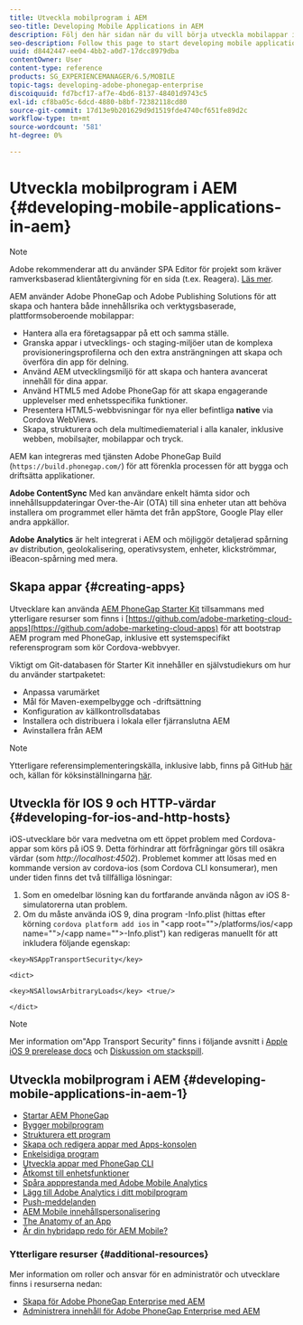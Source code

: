 ```yaml
---
title: Utveckla mobilprogram i AEM
seo-title: Developing Mobile Applications in AEM
description: Följ den här sidan när du vill börja utveckla mobilappar i AEM med Adobe PhoneGap Enterprise.
seo-description: Follow this page to start developing mobile application in AEM using Adobe PhoneGap Enterprise.
uuid: d8442447-ee04-4bb2-a0d7-17dcc8979dba
contentOwner: User
content-type: reference
products: SG_EXPERIENCEMANAGER/6.5/MOBILE
topic-tags: developing-adobe-phonegap-enterprise
discoiquuid: fd7bcf17-af7e-4bd6-8137-48401d9743c5
exl-id: cf8ba05c-6dcd-4880-b8bf-72382118cd80
source-git-commit: 17d13e9b201629d9d1519fde4740cf651fe89d2c
workflow-type: tm+mt
source-wordcount: '581'
ht-degree: 0%

---
```


# Utveckla mobilprogram i AEM {#developing-mobile-applications-in-aem}

>[!NOTE]
>
>Adobe rekommenderar att du använder SPA Editor för projekt som kräver ramverksbaserad klientåtergivning för en sida (t.ex. Reagera). [Läs mer](/help/sites-developing/spa-overview.md).

AEM använder Adobe PhoneGap och Adobe Publishing Solutions för att skapa och hantera både innehållsrika och verktygsbaserade, plattformsoberoende mobilappar:

* Hantera alla era företagsappar på ett och samma ställe.
* Granska appar i utvecklings- och staging-miljöer utan de komplexa provisioneringsprofilerna och den extra ansträngningen att skapa och överföra din app för delning.
* Använd AEM utvecklingsmiljö för att skapa och hantera avancerat innehåll för dina appar.
* Använd HTML5 med Adobe PhoneGap för att skapa engagerande upplevelser med enhetsspecifika funktioner.
* Presentera HTML5-webbvisningar för nya eller befintliga **native** via Cordova WebViews.
* Skapa, strukturera och dela multimediematerial i alla kanaler, inklusive webben, mobilsajter, mobilappar och tryck.

AEM kan integreras med tjänsten Adobe PhoneGap Build (`https://build.phonegap.com/`) för att förenkla processen för att bygga och driftsätta applikationer.

**Adobe ContentSync** Med kan användare enkelt hämta sidor och innehållsuppdateringar Over-the-Air (OTA) till sina enheter utan att behöva installera om programmet eller hämta det från appStore, Google Play eller andra appkällor.

**Adobe Analytics** är helt integrerat i AEM och möjliggör detaljerad spårning av distribution, geolokalisering, operativsystem, enheter, klickströmmar, iBeacon-spårning med mera.

## Skapa appar {#creating-apps}

Utvecklare kan använda [AEM PhoneGap Starter Kit](https://github.com/Adobe-Marketing-Cloud/aem-phonegap-starter-kit) tillsammans med ytterligare resurser som finns i [https://github.com/adobe-marketing-cloud-apps](https://github.com/adobe-marketing-cloud-apps) för att bootstrap AEM program med PhoneGap, inklusive ett systemspecifikt referensprogram som kör Cordova-webbvyer.

Viktigt om Git-databasen för Starter Kit innehåller en självstudiekurs om hur du använder startpaketet:

* Anpassa varumärket
* Mål för Maven-exempelbygge och -driftsättning
* Konfiguration av källkontrollsdatabas
* Installera och distribuera i lokala eller fjärranslutna AEM
* Avinstallera från AEM

>[!NOTE]
>
>Ytterligare referensimplementeringskälla, inklusive labb, finns på GitHub [här](https://github.com/adobe-marketing-cloud-apps) och, källan för köksinställningarna [här](https://github.com/blefebvre/aem-phonegap-kitchen-sink).

## Utveckla för IOS 9 och HTTP-värdar {#developing-for-ios-and-http-hosts}

iOS-utvecklare bör vara medvetna om ett öppet problem med Cordova-appar som körs på iOS 9. Detta förhindrar att förfrågningar görs till osäkra värdar (som *http://localhost:4502*). Problemet kommer att lösas med en kommande version av cordova-ios (som Cordova CLI konsumerar), men under tiden finns det två tillfälliga lösningar:

1. Som en omedelbar lösning kan du fortfarande använda någon av iOS 8-simulatorerna utan problem.
1. Om du måste använda iOS 9, dina program -Info.plist (hittas efter körning `cordova platform add ios` in &quot;&lt;app root=&quot;&quot;>/platforms/ios/&lt;app name=&quot;&quot;>/&lt;app name=&quot;&quot;>-Info.plist&quot;) kan redigeras manuellt för att inkludera följande egenskap:

```
<key>NSAppTransportSecurity</key>

<dict>

<key>NSAllowsArbitraryLoads</key> <true/>

</dict>
```

>[!NOTE]
>
>Mer information om&quot;App Transport Security&quot; finns i följande avsnitt i [Apple iOS 9 prerelease docs](https://developer.apple.com/library/prerelease/ios/releasenotes/General/WhatsNewIniOS/Articles/iOS9.html#//apple_ref/doc/uid/TP40016198-SW14) och [Diskussion om stackspill](https://stackoverflow.com/questions/30751053/ios9-ats-what-about-html5-based-apps/).

## Utveckla mobilprogram i AEM {#developing-mobile-applications-in-aem-1}

* [Startar AEM PhoneGap](/help/mobile/starting-aem-phonegap-app.md)
* [Bygger mobilprogram](/help/mobile/building-app-mobile-phonegap.md)
* [Strukturera ett program](/help/mobile/phonegap-structure-an-app.md)
* [Skapa och redigera appar med Apps-konsolen](/help/mobile/phonegap-apps-console.md)
* [Enkelsidiga program](/help/mobile/phonegap-single-page-applications.md)
* [Utveckla appar med PhoneGap CLI](/help/mobile/phonegap-apps-pg-cli.md)
* [Åtkomst till enhetsfunktioner](/help/mobile/phonegap-access-device-features.md)
* [Spåra appprestanda med Adobe Mobile Analytics](/help/mobile/phonegap-intro-to-app-analytics.md)
* [Lägg till Adobe Analytics i ditt mobilprogram](/help/mobile/phonegap-add-analytics-to-apps.md)
* [Push-meddelanden](/help/mobile/phonegap-push-notifications.md)
* [AEM Mobile innehållspersonalisering](/help/mobile/phonegap-aem-mobile-content-personalization.md)
* [The Anatomy of an App](/help/mobile/phonegap-apps-arch.md)
* [Är din hybridapp redo för AEM Mobile?](/help/mobile/phonegap-adding-content-to-imported-app.md)

### Ytterligare resurser {#additional-resources}

Mer information om roller och ansvar för en administratör och utvecklare finns i resurserna nedan:

* [Skapa för Adobe PhoneGap Enterprise med AEM](/help/mobile/phonegap.md)
* [Administrera innehåll för Adobe PhoneGap Enterprise med AEM](/help/mobile/administer-phonegap.md)
